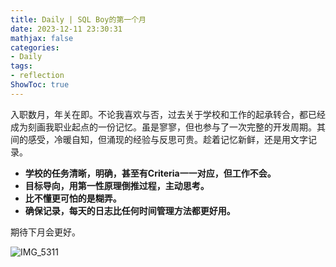 ```yaml
---
title: Daily | SQL Boy的第一个月
date: 2023-12-11 23:30:31
mathjax: false
categories:
- Daily
tags:
- reflection
ShowToc: true
---
```




入职数月，年关在即。不论我喜欢与否，过去关于学校和工作的起承转合，都已经成为刻画我职业起点的一份记忆。虽是寥寥，但也参与了一次完整的开发周期。其间的感受，冷暖自知，但涌现的经验与反思可贵。趁着记忆新鲜，还是用文字记录。

- **学校的任务清晰，明确，甚至有Criteria一一对应，但工作不会。** 
- **目标导向，用第一性原理倒推过程，主动思考。**
- **比不懂更可怕的是糊弄。**
- **确保记录，每天的日志比任何时间管理方法都更好用。**



期待下月会更好。

![IMG_5311](https://p.ipic.vip/r5b9pi.jpg)

